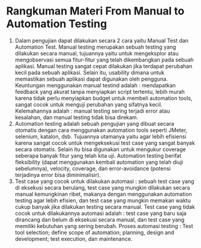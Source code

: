 # Rangkuman Materi From Manual to Automation Testing

1. Dalam pengujian dapat dilakukan secara 2 cara yaitu Manual Test dan Automation Test. Manual testing merupakan sebuah testing yang dilakukan secara manual, tujuannya yaitu untuk mengeksplor atau mengobservasi semua fitur-fitur yang telah dikembangkan pada sebuah aplikasi. Manual testing sangat cepat dilakukan jika terdapat perubahan kecil pada sebuah aplikasi. Selain itu, usability dimana untuk memastikan sebuah aplikasi dapat digunakan oleh pengguna. Keuntungan menggunakan manual testind adalah : mendapatkan feedback yang akurat tanpa menyiapkan script tertentu, lebih murah karena tidak perlu menyiapkan budget untuk membeli automation tools, sangat cocok untuk menguji perubahan yang sifatnya kecil. Kelemahannya adalah : manual testing sering terjadi error atau kesalahan, dan manual testing tidak bisa direkam.
2. Automation testing adalah sebuah pengujian yang dibuat secara otomatis dengan cara menggunakan automation tools seperti JMeter, selenium, katalon, dsb. Tujuannya utamanya yaitu agar lebih efisiensi karena sangat cocok untuk mengeksekusi test case yang sangat banyak secara otomatis. Selain itu bisa digunakan untuk mengukur coverage seberapa banyak fitur yang telah kita uji. Automation testing berifat fleksibility (dapat menggunakan kembali automation yang telah diuji sebelumnya), velocity, coverage, dan error-avoidance (potensi terjadinya error bisa diminimalisir).
3. Test case yang cocok untuk dilakukan automasi : sebuah test case yang di eksekusi secara berulang, test case yang mungkin dilakukan secara manual kemungkinan ribet, makanya dengan menggunakan automation testing agar lebih efisien, dan test case yang mungkin memakan waktu cukup banyak jika dilakukan testing secara manual. Test case yang tidak cocok untuk dilakukannya automasi adalah : test case yang baru saja dirancang dan belum di eksekusi secara manual, dan test case yang memiliki kebutuhan yang sering berubah. Proses automasi testing : Test tool selection; define scope of automation; planning, design and development; test execution, dan maintenance.